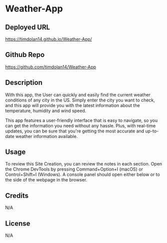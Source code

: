 # Weather-App

## Deployed URL

https://timdolan14.github.io/Weather-App/

## Github Repo

https://github.com/timdolan14/Weather-App

## Description 

With this app, the User can quickly and easily find the current weather conditions of any city in the US. Simply enter the city you want to check, and this app will provide you with the latest information about the temperature, humidity and wind speed.

This app features a user-friendly interface that is easy to navigate, so you can get the information you need without any hassle. Plus, with real-time updates, you can be sure that you're getting the most accurate and up-to-date weather information available.

## Usage 

To review this Site Creation, you can review the notes in each section. Open the Chrome DevTools by pressing Command+Option+I (macOS) or Control+Shift+I (Windows). A console panel should open either below or to the side of the webpage in the browser.

## Credits

N/A

## License

N/A